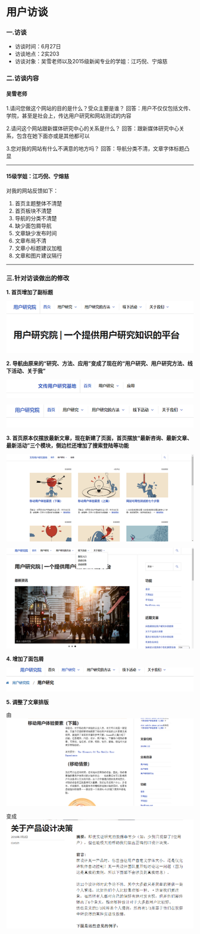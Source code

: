 # 用户访谈
### 一.访谈
* 访谈时间：6月27日
* 访谈地点：2实203
* 访谈对象：吴雪老师以及2015级新闻专业的学姐：江巧倪、宁熔慈

### 二.访谈内容
#### 吴雪老师
1.请问您做这个网站的目的是什么？受众主要是谁？
回答：用户不仅仅包括文传、学院，甚至是社会上，传达用户研究和网站测试的内容

2.请问这个网站跟新媒体研究中心的关系是什么？
回答：跟新媒体研究中心关系，包含在她下面亦或是其他都可以

3.您对我的网站有什么不满意的地方吗？
回答：导航分类不清，文章字体标题凸显

***
#### 15级学姐：江巧倪、宁熔慈
对我的网站反馈如下：
1. 首页主题整体不清楚
2. 首页板块不清楚
3. 导航的分类不清楚
4. 缺少面包屑导航
5. 文章缺少发布时间
6. 文章布局不清
7. 文章小标题建议加粗
8. 文章和图片建议隔行

***
### 三.针对访谈做出的修改
**1. 首页增加了副标题**

![shouye](https://github.com/KOUJII/website/blob/master/%E5%9B%BE%E7%89%87/%E5%8F%A3%E5%8F%B7.PNG)

**2. 导航由原来的“研究、方法、应用”变成了现在的“用户研究、用户研究方法、线下活动、关于我”**

![yiqian](https://github.com/KOUJII/website/blob/master/%E5%9B%BE%E7%89%87/%E4%BB%A5%E5%89%8D%20%E5%AF%BC%E8%88%AA.jpg)

![xianzai](https://github.com/KOUJII/website/blob/master/%E5%9B%BE%E7%89%87/%E5%AF%BC%E8%88%AA.PNG)

**3. 首页原本仅摆放最新文章，现在新建了页面，首页摆放“最新咨询、最新文章、最新活动”三个模块，侧边栏还增加了搜索登陆等功能**

![yiqian](https://github.com/KOUJII/website/blob/master/%E5%9B%BE%E7%89%87/%E9%A6%96%E9%A1%B5%E4%BB%A5%E5%89%8D.jpg)

![xianzai](https://github.com/KOUJII/website/blob/master/%E5%9B%BE%E7%89%87/vv.PNG)

**4. 增加了面包屑**

![mianbaoxie](https://github.com/KOUJII/website/blob/master/%E5%9B%BE%E7%89%87/%E9%9D%A2%E5%8C%85%E5%B1%91.PNG)

**5. 调整了文章排版**

由![xianqian](https://github.com/KOUJII/website/blob/master/%E5%9B%BE%E7%89%87/%E4%BB%A5%E5%89%8D%E5%86%85%E9%A1%B5.jpg)

变成![paiban](https://github.com/KOUJII/website/blob/master/%E5%9B%BE%E7%89%87/%E6%96%87%E7%AB%A0.PNG)
